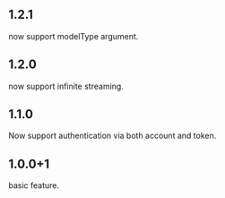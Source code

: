 ## 1.2.1
now support modelType argument.

## 1.2.0
now support infinite streaming.

## 1.1.0
Now support authentication via both account and token.

## 1.0.0+1
basic feature.